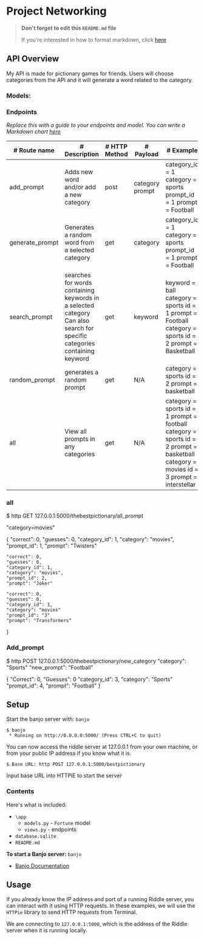 # Project Networking


> **Don't forget to edit this `README.md` file**
>
> If you're interested in how to format markdown, click [here](https://www.markdownguide.org/basic-syntax/#images-1)

## API Overview
My API is made for pictionary games for friends. Users will choose categories from the API and it will generate a word related to the category. 

### Models:


### Endpoints

*Replace this with a guide to your endpoints and model. You can write a Markdown chart [here](https://www.tablesgenerator.com/markdown_tables)*

| # Route name    | # Description                                                                                                             | # HTTP Method | # Payload             | # Example                                                                                                                                                                                      |
|-----------------|---------------------------------------------------------------------------------------------------------------------------|---------------|-----------------------|------------------------------------------------------------------------------------------------------------------------------------------------------------------------------------------------|
| add_prompt      | Adds new word and/or add a new category                                                                                   | post          | category prompt       | category_id = 1 category = sports prompt_id = 1 prompt = Football                                                                                                                                                                                |
| generate_prompt | Generates a random word from a selected category                                                                          | get           | category              | category_id = 1 category = sports prompt_id = 1 prompt = Football                                                                                                                              |
| search_prompt   | searches for words containing keywords in a selected category  Can also search for specific categories containing keyword | get           | keyword               | keyword = ball  category = sports id = 1 prompt = Football   category = sports id = 2 prompt = Basketball                                                                                      |
| random_prompt   | generates a random prompt                                                                                                 | get           | N/A                   | category = sports id = 2 prompt = basketball                                                                                                                                                   |
| all             | View all prompts in any categories                                                                                        | get           | N/A                   | category = sports id = 1 prompt = football  category = sports id = 2 prompt = basketball  category = movies id = 3 prompt = interstellar                                                       |


### all

$ http GET 127.0.0.1:5000/thebestpictionary/all_prompt 

"category=movies"

{
    "correct": 0,
    "guesses": 0,
    "category_id": 1,
    "category": "movies",
    "prompt_id": 1,
    "prompt": "Twisters"

    "correct": 0,
    "guesses": 0,
    "category_id": 1,
    "category": "movies",
    "prompt_id": 2,
    "prompt": "Joker"

    "correct": 0,
    "guesses": 0,
    "category_id": 1,
    "category": "movies"
    "prompt_id": "3"
    "prompt": "Transformers"
}

### Add_prompt

$ http POST 127.0.0.1:5000/thebestpictionary/new_category "category": "Sports"
"new_prompt": "Football"

{
    "Correct": 0,
    "Guesses": 0
    "category_id": 3,
    "category": "Sports"
    "prompt_id": 4,
    "prompt": "Football"
}

## Setup

Start the banjo server with: `banjo`

```
$ banjo
 * Running on http://0.0.0.0:5000/ (Press CTRL+C to quit)
```

You can now access the riddle server at 127.0.0.1 from your own machine, or from
your public IP address if you know what it is. 

```
$ Base URL: http POST 127.0.0.1:5000/bestpictionary
```

Input base URL into HTTPIE to start the server


### Contents

Here's what is included:
- `\app`
    - `models.py` - `Fortune` model
    - `views.py` - endpoints
- `database.sqlite`  
- `README.md` 

**To start a Banjo server:** `banjo` 
- [Banjo Documentation](https://the-isf-academy.github.io/banjo_docs/)

## Usage

If you already know the IP address and port of a running Riddle server, you can
interact with it using HTTP requests. In these examples, we will use the
`HTTPie` library to send HTTP requests from Terminal.

We are connecting to `127.0.0.1:5000`, which is the address of the Riddle server
when it is running locally.




